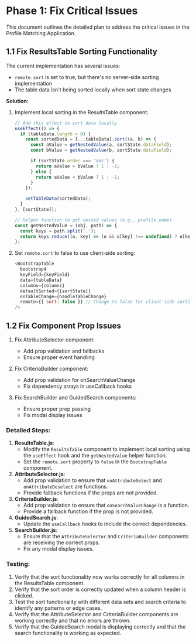 # Phase 1: Fix Critical Issues

This document outlines the detailed plan to address the critical issues in the Profile Matching Application.

## 1.1 Fix ResultsTable Sorting Functionality

The current implementation has several issues:

*   `remote.sort` is set to true, but there's no server-side sorting implementation
*   The table data isn't being sorted locally when sort state changes

**Solution:**

1.  Implement local sorting in the ResultsTable component:

    ```javascript
    // Add this effect to sort data locally
    useEffect(() => {
      if (tableData.length > 0) {
        const sortedData = [...tableData].sort((a, b) => {
          const aValue = getNestedValue(a, sortState.dataField);
          const bValue = getNestedValue(b, sortState.dataField);

          if (sortState.order === 'asc') {
            return aValue > bValue ? 1 : -1;
          } else {
            return aValue < bValue ? 1 : -1;
          }
        });

        setTableData(sortedData);
      }
    }, [sortState]);

    // Helper function to get nested values (e.g., profile.name)
    const getNestedValue = (obj, path) => {
      const keys = path.split('.');
      return keys.reduce((o, key) => (o && o[key] !== undefined) ? o[key] : null, obj);
    };
    ```

2.  Set `remote.sort` to false to use client-side sorting:

    ```javascript
    <BootstrapTable
      bootstrap4
      keyField={keyField}
      data={tableData}
      columns={columns}
      defaultSorted={[sortState]}
      onTableChange={handleTableChange}
      remote={{ sort: false }} // Change to false for client-side sorting
    />
    ```

## 1.2 Fix Component Prop Issues

1.  Fix AttributeSelector component:

    *   Add prop validation and fallbacks
    *   Ensure proper event handling

2.  Fix CriteriaBuilder component:

    *   Add prop validation for onSearchValueChange
    *   Fix dependency arrays in useCallback hooks

3.  Fix SearchBuilder and GuidedSearch components:

    *   Ensure proper prop passing
    *   Fix modal display issues

### Detailed Steps:

1.  **ResultsTable.js**:
    *   Modify the `ResultsTable` component to implement local sorting using the `useEffect` hook and the `getNestedValue` helper function.
    *   Set the `remote.sort` property to `false` in the `BootstrapTable` component.
2.  **AttributeSelector.js**:
    *   Add prop validation to ensure that `onAttributeSelect` and `onAttributeDeselect` are functions.
    *   Provide fallback functions if the props are not provided.
3.  **CriteriaBuilder.js**:
    *   Add prop validation to ensure that `onSearchValueChange` is a function.
    *   Provide a fallback function if the prop is not provided.
4.  **GuidedSearch.js**:
    *   Update the `useCallback` hooks to include the correct dependencies.
5.  **SearchBuilder.js**:
    *   Ensure that the `AttributeSelector` and `CriteriaBuilder` components are receiving the correct props.
    *   Fix any modal display issues.

### Testing:

1.  Verify that the sort functionality now works correctly for all columns in the ResultsTable component.
2.  Verify that the sort order is correctly updated when a column header is clicked.
3.  Test the sort functionality with different data sets and search criteria to identify any patterns or edge cases.
4.  Verify that the AttributeSelector and CriteriaBuilder components are working correctly and that no errors are thrown.
5.  Verify that the GuidedSearch modal is displaying correctly and that the search functionality is working as expected.
